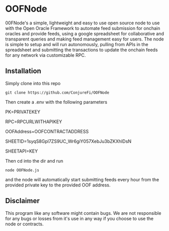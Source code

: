 # OOFNode
00FNode's a simple, lightweight and easy to use open source node to use with the Open Oracle Framework to automate feed submission for onchain oracles and provide feeds, using a google spreadsheet for collaborative and transparent queries and making feed management easy for users. The node is simple to setup and will run autonomously, pulling from APIs in the spreadsheet and submitting the transactions to update the onchain feeds for any network via customizable RPC. 

## Installation
Simply clone into this repo

`git clone https://github.com/ConjureFi/OOFNode`

Then create a .env with the following parameters

PK=PRIVATEKEY

RPC=RPCURLWITHAPIKEY

OOFAddress=OOFCONTRACTADDRESS

SHEETID=1syqS8Gpl7ZS9UC_Wr6giY057XebJu3bZKXhIDsN

SHEETAPI=KEY



Then cd into the dir and run

`node OOFNode.js`

and the node will automatically start submitting feeds every hour from the provided private key to the provided OOF address.

## Disclaimer
This program like any software might contain bugs. We are not responsible for any bugs or losses from it's use in any way if you choose to use the node or contracts.
